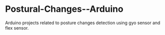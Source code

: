 # Postural-Changes--Arduino
Arduino projects related to posture changes detection using gyo sensor and flex sensor.
